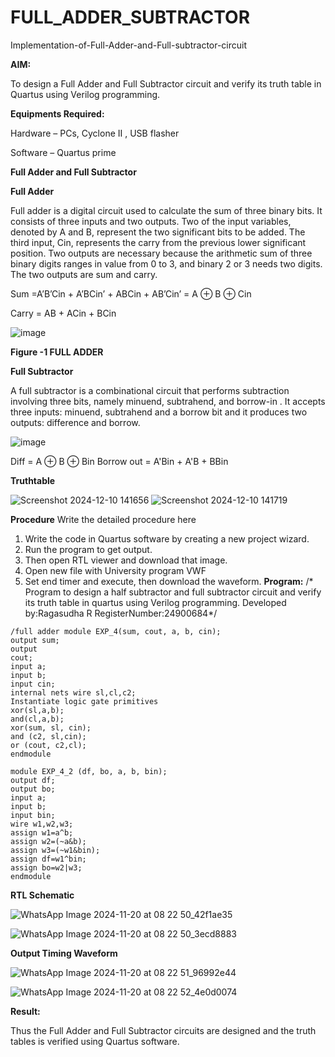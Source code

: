 # FULL_ADDER_SUBTRACTOR

Implementation-of-Full-Adder-and-Full-subtractor-circuit

**AIM:**

To design a Full Adder and Full Subtractor circuit and verify its truth table in Quartus using Verilog programming.

**Equipments Required:**

Hardware – PCs, Cyclone II , USB flasher

Software – Quartus prime

**Full Adder and Full Subtractor**

**Full Adder**

Full adder is a digital circuit used to calculate the sum of three binary bits. It consists of three inputs and two outputs. Two of the input variables, denoted by A and B, represent the two significant bits to be added. The third input, Cin, represents the carry from the previous lower significant position. Two outputs are necessary because the arithmetic sum of three binary digits ranges in value from 0 to 3, and binary 2 or 3 needs two digits. The two outputs are sum and carry.

Sum =A’B’Cin + A’BCin’ + ABCin + AB’Cin’ = A ⊕ B ⊕ Cin 

Carry = AB + ACin + BCin

![image](https://github.com/naavaneetha/FULL_ADDER_SUBTRACTOR/assets/154305477/0f30ba51-5ffb-4198-845f-18e054f675e7)

**Figure -1 FULL ADDER**

**Full Subtractor**

A full subtractor is a combinational circuit that performs subtraction involving three bits, namely minuend, subtrahend, and borrow-in . It accepts three inputs: minuend, subtrahend and a borrow bit and it produces two outputs: difference and borrow.

![image](https://github.com/naavaneetha/FULL_ADDER_SUBTRACTOR/assets/154305477/02b24f51-ab51-4304-9ad6-7b81ffc1ead5)

Diff = A ⊕ B ⊕ Bin 
Borrow out = A'Bin + A'B + BBin


**Truthtable**

![Screenshot 2024-12-10 141656](https://github.com/user-attachments/assets/a6f94ffe-5cc4-466a-b40e-833888583471)
![Screenshot 2024-12-10 141719](https://github.com/user-attachments/assets/0fb6c224-b4c6-4f95-86ec-20591bc3fad4)

**Procedure**
Write the detailed procedure here
1. Write the code in Quartus software by creating a new project wizard.
2. Run the program to get output.
3. Then open RTL viewer and download that image.
4. Open new file with University program VWF
5. Set end timer and execute, then download the waveform.
**Program:**
/* Program to design a half subtractor and full subtractor circuit and verify its truth table in quartus using Verilog programming. 
Developed by:Ragasudha R  RegisterNumber:24900684*/
```
/full adder module EXP_4(sum, cout, a, b, cin);
output sum;
output
cout;
input a;
input b;
input cin;
internal nets wire sl,cl,c2;
Instantiate logic gate primitives
xor(sl,a,b);
and(cl,a,b);
xor(sum, sl, cin);
and (c2, sl,cin);
or (cout, c2,cl);
endmodule
```
```
module EXP_4_2 (df, bo, a, b, bin);
output df;
output bo;
input a;
input b;
input bin;
wire w1,w2,w3;
assign w1=a^b;
assign w2=(~a&b);
assign w3=(~w1&bin);
assign df=w1^bin;
assign bo=w2|w3;
endmodule
```


**RTL Schematic**

![WhatsApp Image 2024-11-20 at 08 22 50_42f1ae35](https://github.com/user-attachments/assets/06e67e87-2bc5-42d9-9776-8be8e85fed1a)

![WhatsApp Image 2024-11-20 at 08 22 50_3ecd8883](https://github.com/user-attachments/assets/a4e7b2dd-8d27-4be6-9056-ae9a9b91e395)

**Output Timing Waveform**

![WhatsApp Image 2024-11-20 at 08 22 51_96992e44](https://github.com/user-attachments/assets/4beba69e-c9eb-43b3-8519-33b632964cd8)

![WhatsApp Image 2024-11-20 at 08 22 52_4e0d0074](https://github.com/user-attachments/assets/7c510a6b-3b9e-4779-9d04-f688bf44c7ce)

**Result:**

Thus the Full Adder and Full Subtractor circuits are designed and the truth tables is verified using Quartus software.



